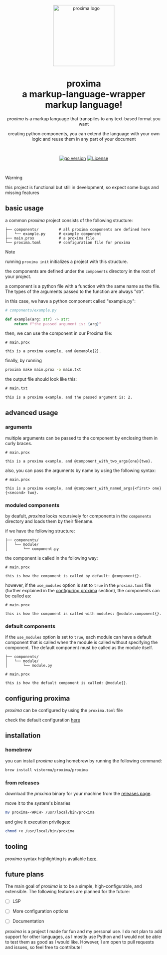<a name="readme-top"></a>

<div align="center">

<a href="https://github.com/vistormu/proxima" target="_blank" title="go to the repo"><img width="196px" alt="proxima logo" src="/docs/logo.svg"></a>


# proxima<br>a markup-language-wrapper markup language!

_proxima_ is a markup language that transpiles to any text-based format you want

creating python components, you can extend the language with your own logic and reuse them in any part of your document

<br>

[![go version][go_version_img]][go_dev_url]
[![License][repo_license_img]][repo_license_url]

<br>

</div>

> [!WARNING]
> this project is functional but still in development, so expect some bugs and missing features

## basic usage

a common _proxima_ project consists of the following structure:

```plaintext
├── components/         # all proxima components are defined here
│   └── example.py      # example component
├── main.prox           # a proxima file
└── proxima.toml        # configuration file for proxima
```

> [!NOTE]
> running `proxima init` initializes a project with this structure.

the components are defined under the `components` directory in the root of your project. 

a component is a python file with a function with the same name as the file. The types of the arguments passed to the function are always "str".

in this case, we have a python component called "example.py":

```python
# components/example.py

def example(arg: str) -> str:
    return f"the passed argument is: {arg}"
```

then, we can use the component in our Proxima file:

```proxima
# main.prox

this is a proxima example, and @example{2}.
```

finally, by running

```bash
proxima make main.prox -o main.txt
```

the output file should look like this:

```txt
# main.txt

this is a proxima example, and the passed argument is: 2.
```

## advanced usage

### arguments

multiple arguments can be passed to the component by enclosing them in curly braces.

```proxima
# main.prox

this is a proxima example, and @component_with_two_args{one}{two}.
```

also, you can pass the arguments by name by using the following syntax:

```proxima
# main.prox

this is a proxima example, and @component_with_named_args{<first> one}{<second> two}.
```

### moduled components

by deafult, _proxima_ looks recursively for components in the `components` directory and loads them by their filename.

if we have the following structure:

```
├── components/
│   └── module/
│       └── component.py
```

the component is called in the following way:

```proxima
# main.prox

this is how the component is called by default: @component{}.
```

however, if the `use_modules` option is set to `true` in the `proxima.toml` file (further explained in the [configuring proxima](#configuring-proxima) section), the components can be called as:

```proxima
# main.prox

this is how the component is called with modules: @module.component{}.
```

### default components

if the `use_modules` option is set to `true`, each module can have a default component that is called when the module is called without specifying the component. The default component must be called as the module itself.

```
├── components/
│   └── module/
│       └── module.py
```

```proxima
# main.prox

this is how the default component is called: @module{}.
```

## configuring proxima
_proxima_ can be configured by using the `proxima.toml` file

check the default configuration [here](/internal/assets/proxima.toml)

## installation

### homebrew

you can install _proxima_ using homebrew by running the following command:

```bash
brew install vistormu/proxima/proxima
```

### from releases

download the _proxima_ binary for your machine from the [releases page](https://github.com/vistormu/proxima/releases).

move it to the system's binaries

```bash
mv proxima-<ARCH> /usr/local/bin/proxima
```

and give it execution privileges:

```bash
chmod +x /usr/local/bin/proxima
```

## tooling
_proxima_ syntax highlighting is available [here](https://github.com/vistormu/tree-sitter-proxima.git).

## future plans
The main goal of _proxima_ is to be a simple, high-configurable, and extensible. The following features are planned for the future:

- [ ] LSP
- [ ] More configuration options
- [ ] Documentation


_proxima_ is a project I made for fun and my personal use. I do not plan to add support for other languages, as I mostly use Python and I would not be able to test them as good as I would like. However, I am open to pull requests and issues, so feel free to contribute!


[go_version_img]: https://img.shields.io/badge/Go-1.24+-00ADD8?style=for-the-badge&logo=go
[go_dev_url]: https://go.dev/
[go_report_img]: https://goreportcard.com/badge/github.com/vistormu/cahier
[go_report_url]: https://goreportcard.com/report/github.com/vistormu/cahier
[repo_license_img]: https://img.shields.io/github/license/vistormu/cahier?style=for-the-badge
[repo_license_url]: https://github.com/vistormu/cahier/blob/main/LICENSE
